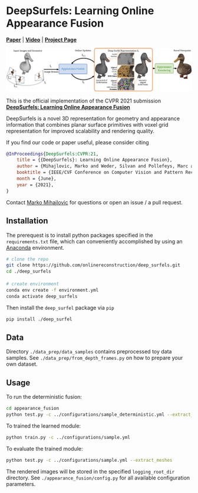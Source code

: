 # DeepSurfels: Learning Online Appearance Fusion
[**Paper**](https://arxiv.org/pdf/2012.14240.pdf) | [**Video**](#) | [**Project Page**](https://onlinereconstruction.github.io/DeepSurfels)

<div style="text-align: center">
    <img src="media/ds_pipeline.png" alt="pipeline"/>
</div>

This is the official implementation of the CVPR 2021 submission [**DeepSurfels: Learning Online Appearance Fusion**](https://onlinereconstruction.github.io/DeepSurfels)

DeepSurfels is a novel 3D representation for geometry and appearance information that combines planar surface primitives with voxel grid representation for improved scalability and rendering quality.

If you find our code or paper useful, please consider citing

```bibtex
@InProceedings{DeepSurfels:CVPR:21,
    title = {{DeepSurfels}: Learning Online Appearance Fusion},
    author = {Mihajlovic, Marko and Weder, Silvan and Pollefeys, Marc and Oswald, Martin R.},
    booktitle = {IEEE/CVF Conference on Computer Vision and Pattern Recognition (CVPR)},
    month = {June},
    year = {2021},
}
```
Contact [Marko Mihajlovic](mailto:markomih@ethz.ch) for questions or open an issue / a pull request.

## Installation
The prerequest is to install python packages specified in the `requirements.txt` file, which can conveniently 
accomplished by using an [Anaconda](https://www.anaconda.com/) environment.
```bash
# clone the repo
git clone https://github.com/onlinereconstruction/deep_surfels.git
cd ./deep_surfels

# create environment
conda env create -f environment.yml
conda activate deep_surfels
```
Then install the `deep_surfel` package via `pip`
```bash
pip install ./deep_surfel
```

## Data
Directory `./data_prep/data_samples` contains preprocessed toy data samples.
See `./data_prep/from_depth_frames.py` on how to prepare your own dataset. 

## Usage
To run the deterministic fusion:  
```bash
cd appearance_fusion
python test.py -c ../configurations/sample_deterministic.yml --extract_meshes
```
To trained the learned module:
```bash
python train.py -c ../configurations/sample.yml
```
To evaluate the trained module:
```bash
python test.py -c ../configurations/sample.yml --extract_meshes
```
The rendered images will be stored in the specified `logging_root_dir` directory. 
See `./appearance_fusion/config.py` for all available configuration parameters.  
